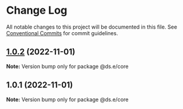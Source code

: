 # Change Log

All notable changes to this project will be documented in this file.
See [Conventional Commits](https://conventionalcommits.org) for commit guidelines.

## [1.0.2](https://github.com/srikarst/core/compare/v1.0.1...v1.0.2) (2022-11-01)

**Note:** Version bump only for package @ds.e/core





## 1.0.1 (2022-11-01)

**Note:** Version bump only for package @ds.e/core
